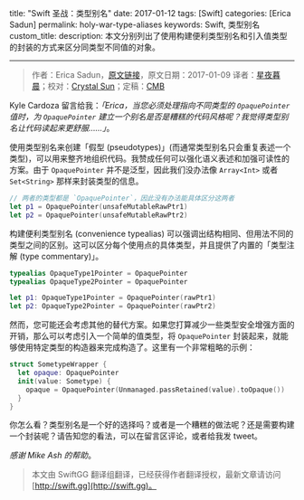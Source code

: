 title: "Swift 圣战：类型别名"
date: 2017-01-12
tags: [Swift]
categories: [Erica Sadun]
permalink: holy-war-type-aliases
keywords: Swift, 类型别名
custom_title: 
description: 本文分别列出了使用构建便利类型别名和引入值类型的封装的方式来区分同类型不同值的对象。

---
> 作者：Erica Sadun，[原文链接](http://ericasadun.com/2017/01/09/holy-war-type-aliases/)，原文日期：2017-01-09
> 译者：[星夜暮晨](http://www.jianshu.com/users/ef1058d2d851)；校对：[Crystal Sun](http://www.jianshu.com/users/7a2d2cc38444/latest_articles)；定稿：[CMB](https://github.com/chenmingbiao)
  







<!--此处开始正文--> 

Kyle Cardoza 留言给我：*「Erica，当您必须处理指向不同类型的 `OpaquePointer` 值时，为 `OpaquePointer` 建立一个别名是否是糟糕的代码风格呢？我觉得类型别名让代码读起来更舒服……」*。

使用类型别名来创建「假型 (pseudotypes)」(而通常类型别名只会重复表述一个类型)，可以用来整齐地组织代码。我赞成任何可以强化语义表述和加强可读性的方案。由于 `OpaquePointer` 并不是泛型，因此我们没办法像 `Array<Int>` 或者 `Set<String>` 那样来封装类型的信息。

<!--more-->

```swift
// 两者的类型都是 `OpaquePointer`，因此没有办法能具体区分这两者
let p1 = OpaquePointer(unsafeMutableRawPtr1)
let p2 = OpaquePointer(unsafeMutableRawPtr2)
```

构建便利类型别名 (convenience typealias) 可以强调出结构相同、但用法不同的类型之间的区别。这可以区分每个使用点的具体类型，并且提供了内置的「类型注解 (type commentary)」。

```swift
typealias OpaqueType1Pointer = OpaquePointer
typealias OpaqueType2Pointer = OpaquePointer

let p1: OpaqueType1Pointer = OpaquePointer(rawPtr1)
let p2: OpaqueType2Pointer = OpaquePointer(rawPtr2)
```

然而，您可能还会考虑其他的替代方案。如果您打算减少一些类型安全增强方面的开销，那么可以考虑引入一个简单的值类型，将 `OpaquePointer` 封装起来，就能够使用特定类型的构造器来完成构造了。这里有一个非常粗略的示例：

```swift
struct SometypeWrapper {
  let opaque: OpaquePointer
  init(value: Sometype) {
    opaque = OpaquePointer(Unmanaged.passRetained(value).toOpaque())
  }
}
```

你怎么看？类型别名是一个好的选择吗？或者是一个糟糕的做法呢？还是需要构建一个封装呢？请告知您的看法，可以在留言区评论，或者给我发 tweet。

*感谢 Mike Ash 的帮助*。
> 本文由 SwiftGG 翻译组翻译，已经获得作者翻译授权，最新文章请访问 [http://swift.gg](http://swift.gg)。